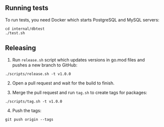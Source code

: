 ## Running tests

To run tests, you need Docker which starts PostgreSQL and MySQL servers:

```shell
cd internal/dbtest
./test.sh
```

## Releasing

1. Run `release.sh` script which updates versions in go.mod files and pushes a new branch to GitHub:

```shell
./scripts/release.sh -t v1.0.0
```

2. Open a pull request and wait for the build to finish.

3. Merge the pull request and run `tag.sh` to create tags for packages:

```shell
./scripts/tag.sh -t v1.0.0
```

4. Push the tags:

```shell
git push origin --tags
```
